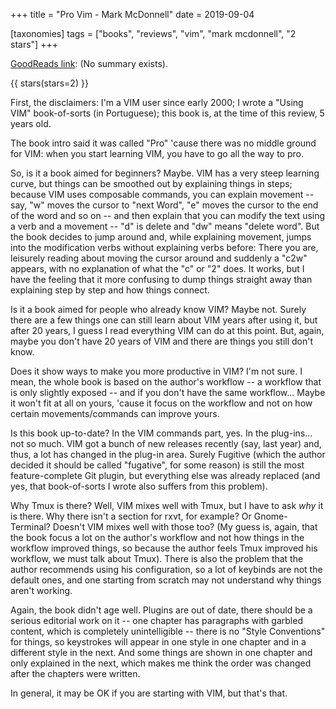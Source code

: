 +++
title = "Pro Vim - Mark McDonnell"
date = 2019-09-04

[taxonomies]
tags = ["books", "reviews", "vim", "mark mcdonnell", "2 stars"]
+++

[GoodReads link](https://www.goodreads.com/book/show/23717582-pro-vim): (No
summary exists).

<!-- more -->

{{ stars(stars=2) }}

First, the disclaimers: I'm a VIM user since early 2000; I wrote a "Using VIM"
book-of-sorts (in Portuguese); this book is, at the time of this review, 5
years old.

The book intro said it was called "Pro" 'cause there was no middle ground for
VIM: when you start learning VIM, you have to go all the way to pro.

So, is it a book aimed for beginners? Maybe. VIM has a very steep learning
curve, but things can be smoothed out by explaining things in steps; because
VIM uses composable commands, you can explain movement -- say, "w" moves the
cursor to "next Word", "e" moves the cursor to the end of the word and so on
-- and then explain that you can modify the text using a verb and a movement
-- "d" is delete and "dw" means "delete word". But the book decides to jump
around and, while explaining movement, jumps into the modification verbs
without explaining verbs before: There you are, leisurely reading about moving
the cursor around and suddenly a "c2w" appears, with no explanation of what
the "c" or "2" does. It works, but I have the feeling that it more confusing
to dump things straight away than explaining step by step and how things
connect.

Is it a book aimed for people who already know VIM? Maybe not. Surely there
are a few things one can still learn about VIM years after using it, but after
20 years, I guess I read everything VIM can do at this point. But, again,
maybe you don't have 20 years of VIM and there are things you still don't
know.

Does it show ways to make you more productive in VIM? I'm not sure. I mean,
the whole book is based on the author's workflow -- a workflow that is only
slightly exposed -- and if you don't have the same workflow... Maybe it won't
fit at all on yours, 'cause it focus on the workflow and not on how certain
movements/commands can improve yours.

Is this book up-to-date? In the VIM commands part, yes. In the plug-ins... not
so much. VIM got a bunch of new releases recently (say, last year) and, thus,
a lot has changed in the plug-in area. Surely Fugitive (which the author
decided it should be called "fugative", for some reason) is still the most
feature-complete Git plugin, but everything else was already replaced (and
yes, that book-of-sorts I wrote also suffers from this problem).

Why Tmux is there? Well, VIM mixes well with Tmux, but I have to ask
<i>why</i> it is there. Why there isn't a section for rxvt, for example? Or
Gnome-Terminal? Doesn't VIM mixes well with those too? (My guess is, again,
that the book focus a lot on the author's workflow and not how things in the
workflow improved things, so because the author feels Tmux improved his
workflow, we must talk about Tmux). There is also the problem that the author
recommends using his configuration, so a lot of keybinds are not the default
ones, and one starting from scratch may not understand why things aren't
working.

Again, the book didn't age well. Plugins are out of date, there should be a
serious editorial work on it -- one chapter has paragraphs with garbled
content, which is completely unintelligible -- there is no "Style Conventions"
for things, so keystrokes will appear in one style in one chapter and in a
different style in the next. And some things are shown in one chapter and only
explained in the next, which makes me think the order was changed after the
chapters were written.

In general, it may be OK if you are starting with VIM, but that's that.
